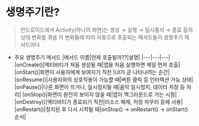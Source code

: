 # 생명주기란?
> 안드로이드에서 Activity(하나의 화면)는
생성 → 실행 → 일시중지 → 종료 등의 상태 변화를 겪음
이 변화들에 따라 자동으로 호출되는 메서드들이 생명주기 메서드이다
+ 주요 생명주기 메서드
|메서드 이름|언제 호출될까??|설명|
|---|---|---|
|onCreate()|액티비티가 처음 생성될 때|앱을 처음 실행하면 제일 먼저 호출|
|onStart()|화면이 사용자에게 보여지기 직전	|UI가 곧 나타나려는 순간|
|onResume()|사용자와의 상호작용이 가능할 때|버튼 클릭 등 인터랙션 가능 상태|
|onPause()|다른 화면이 뜨거나, 일시정지될 때|음악 일시정지, 데이터 저장 등 처리|
|onStop()|화면이 완전히 보이지 않을 때|앱이 백그라운드로 가는 시점|
|onDestroy()|액티비티가 종료되기 직전|리소스 해제, 저장 마무리 등에 사용|
|onRestart()|정지된 후 다시 시작될 때|onStop() → onRestart() → onStart() 순서|
